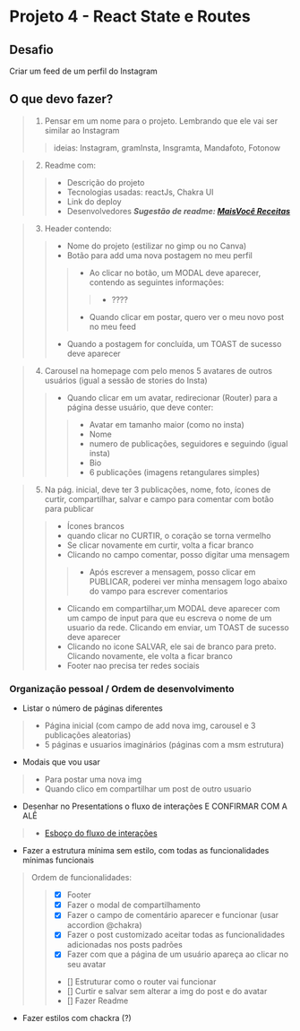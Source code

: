 # Projeto 4 - React State e Routes

## Desafio

Criar um feed de um perfil do Instagram

## O que devo fazer?

> 1. Pensar em um nome para o projeto. Lembrando que ele vai ser similar ao Instagram
> > ideias: Instagram, gramInsta, Insgramta, Mandafoto, Fotonow

> 2. Readme com: 
> > - Descrição do projeto
> > - Tecnologias usadas: reactJs, Chakra UI
> > - Link do deploy
> > - Desenvolvedores
> ***Sugestão de readme: [MaisVocê Receitas](https://github.com/camiyung/MaisVoce)***

> 3. Header contendo:
> > - Nome do projeto (estilizar no gimp ou no Canva)
> > - Botão para add uma nova postagem no meu perfil
> > > - Ao clicar no botão, um MODAL deve aparecer, contendo as seguintes informações:
> > > > - ????
> > > - Quando clicar em postar, quero ver o meu novo post no meu feed
> > - Quando a postagem for concluída, um TOAST de sucesso deve aparecer

> 4. Carousel na homepage com pelo menos 5 avatares de outros usuários (igual a sessão de stories do Insta)
> > - Quando clicar em um avatar, redirecionar (Router) para a página desse usuário, que deve conter:
> > > - Avatar em tamanho maior (como no insta)
> > > - Nome
> > > - numero de publicações, seguidores e seguindo (igual insta)
> > > - Bio
> > > - 6 publicações (imagens retangulares simples)

> 5. Na pág. inicial, deve ter 3 publicações, nome, foto, ícones de curtir, compartilhar, salvar e campo para comentar com botão para publicar
> > - Ícones brancos
> > - quando clicar no CURTIR, o coração se torna vermelho
> > - Se clicar novamente em curtir, volta a ficar branco
> > - Clicando no campo comentar, posso digitar uma mensagem
> > > - Após escrever a mensagem, posso clicar em PUBLICAR, poderei ver minha mensagem logo abaixo do vampo para escrever comentarios 
> > - Clicando em compartilhar,um MODAL deve aparecer com um campo de input para que eu escreva o nome de um usuario da rede. Clicando em enviar, um TOAST de sucesso deve aparecer
> > - Clicando no icone SALVAR, ele sai de branco para preto. Clicando novamente, ele volta a ficar branco
> > - Footer nao precisa ter redes sociais

### Organização pessoal / Ordem de desenvolvimento

- Listar o número de páginas diferentes
> - Página inicial (com campo de add nova img, carousel e 3 publicações aleatorias) 
> - 5 páginas e usuarios imaginários (páginas com a msm estrutura)

- Modais que vou usar
> - Para postar uma nova img
> - Quando clico em compartilhar um post de outro usuario

- Desenhar no Presentations o fluxo de interações E CONFIRMAR COM A ALÊ 
> - [Esboço do fluxo de interações](https://docs.google.com/presentation/d/1xFZ_omP688UxY2f1HHezlSQBqCVIW3uFKvUn_oc-g4w/edit?usp=sharing)

- Fazer a estrutura mínima sem estilo, com todas as funcionalidades mínimas funcionais
> Ordem de funcionalidades:
> > - [X] Footer
> > - [X] Fazer o modal de compartilhamento
> > - [X] Fazer o campo de comentário aparecer e funcionar (usar accordion @chakra)
> > - [X] Fazer o post customizado aceitar todas as funcionalidades adicionadas nos posts padrões
> > - [X] Fazer com que a página de um usuário apareça ao clicar no seu avatar
> > - [] Estruturar como o router vai funcionar
> > - [] Curtir e salvar sem alterar a img do post e do avatar
> > - [] Fazer Readme

- Fazer estilos com chackra (?)
